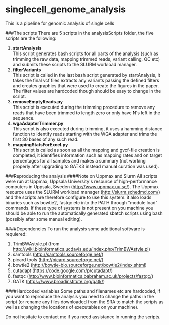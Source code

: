 # singlecell_genome_analysis

This is a pipeline for genomic analysis of single cells

###The scripts
There are 5 scripts in the analysisScripts folder, the five scripts are the following:   

1. **startAnalysis**  
This script generates bash scripts for all parts of the analysis (such as trimming the raw data, mapping trimmed reads, variant calling, QC etc) and submits these scripts to the SLURM workload manager.
1. **filterVariants**  
This script is called in the last bash script generated by startAnalysis, it takes the final vcf files extracts any variants passing the defined filters and creates graphics that were used to create the figures in the paper. The filter values are hardcoded though should be easy to change in the script.
1. **removeEmptyReads.py**  
This script is executed during the trimming procedure to remove any reads that have been trimmed to length zero or only have N's left in the sequence.
1. **wgaAdapterTrimmer.py**  
This script is also executed during trimming, it uses a hamming distance function to identify reads starting with the WGA adapter and trims the first 30 bases of any such read.
1. **mappingStatsForExcel.py**  
This script is called as soon as all the mapping and gvcf-file creation is completed, it identifies information such as mapping rates and on target percentages for all samples and makes a summary (not working properly after upgrading to GATK3 instead manual curation was used).

###Reproducing the analysis
####Note on Uppmax and Slurm
All scripts were run at Uppmax, Uppsala University's resource of high-performance computers in Uppsala, Sweden (http://www.uppmax.uu.se/). The Uppmax resource uses the SLURM workload manager (http://slurm.schedmd.com/) and the scripts are therefore configure to use this system. it also loads binaries such as bowtie2, fastqc etc into the PATH through "module load" commands.  If these type of systems is not present on you machine you should be able to run the automatically generated sbatch scripts using bash (possibly after some manual editing).

####Dependencies
To run the analysis some additional software is requiered:

1. TrimBWAstyle.pl (from http://wiki.bioinformatics.ucdavis.edu/index.php/TrimBWAstyle.pl)
1. samtools (http://samtools.sourceforge.net/)
1. picard tools (http://picard.sourceforge.net/)
1. bowtie2 (http://bowtie-bio.sourceforge.net/bowtie2/index.shtml)
1. cutadapt (https://code.google.com/p/cutadapt/)
1. fastqc (http://www.bioinformatics.babraham.ac.uk/projects/fastqc/)
1. GATK (https://www.broadinstitute.org/gatk/)

####Hardcoded variables
Some paths and filenames etc are hardcoded, if you want to reproduce the analysis you need to change the paths in the script (or rename any files downloaded from the SRA to match the scripts as well as changing the locations of executables on your machine).

Do not hesitate to contact me if you need assistance in running the scripts.
